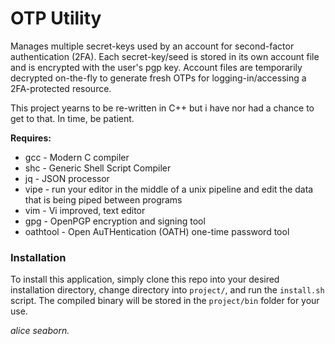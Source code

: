 # OTP Utility

Manages multiple secret-keys used by an account for second-factor authentication (2FA). Each secret-key/seed is stored in its own account file and is encrypted with the user's pgp key. Account files are temporarily decrypted on-the-fly to generate fresh OTPs for logging-in/accessing a 2FA-protected resource.

This project yearns to be re-written in C++ but i have nor had a chance to get to that. In time, be patient.

**Requires:**
* gcc - Modern C compiler
* shc - Generic Shell Script Compiler
* jq - JSON processor
* vipe - run your editor in the middle of a unix pipeline and edit the data that is being piped between programs
* vim - Vi improved, text editor
* gpg - OpenPGP encryption and signing tool
* oathtool - Open AuTHentication (OATH) one-time password tool


### Installation

To install this application, simply clone this repo into your desired installation directory, change directory into `project/`, and run the `install.sh` script. The compiled binary will be stored in the `project/bin` folder for your use.



*alice seaborn.*
